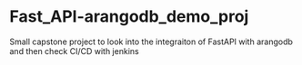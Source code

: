 # Fast_API-arangodb_demo_proj

Small capstone project to look into the integraiton of FastAPI with arangodb and then check CI/CD with jenkins
